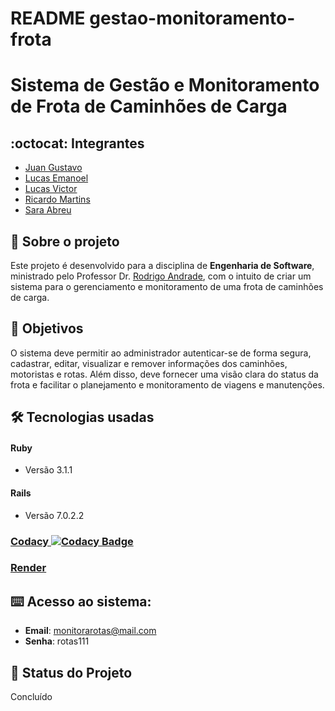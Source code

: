 # README gestao-monitoramento-frota
# Sistema de Gestão e Monitoramento de Frota de Caminhões de Carga

## :octocat: Integrantes

- [Juan Gustavo](https://github.com/JuanGustah)
- [Lucas Emanoel](https://github.com/LucasEmanoel)
- [Lucas Victor](https://github.com/lucasvictoor)
- [Ricardo Martins](https://github.com/RickyM7)
- [Sara Abreu](https://github.com/ynjisng)

## :page_with_curl: Sobre o projeto

Este projeto é desenvolvido para a disciplina de __Engenharia de Software__, ministrado pelo Professor Dr. [Rodrigo Andrade](https://github.com/rcaa), com o intuito de criar um sistema para o gerenciamento e monitoramento de uma frota de caminhões de carga.

## :round_pushpin: Objetivos

O sistema deve permitir ao administrador autenticar-se de forma segura, cadastrar, editar, visualizar e remover informações dos caminhões, motoristas e rotas. Além disso, deve fornecer uma visão clara do status da frota e facilitar o planejamento e monitoramento de viagens e manutenções.

## :hammer_and_wrench: Tecnologias usadas

#### Ruby
* Versão 3.1.1

#### Rails
* Versão 7.0.2.2

### [Codacy ![Codacy Badge](https://app.codacy.com/project/badge/Grade/5cb16aa916a6421bb00111d5d2aad5aa)](https://app.codacy.com/gh/2023-1-ES-UFAPE/gestao-monitoramento-frota/dashboard?utm_source=gh&utm_medium=referral&utm_content=&utm_campaign=Badge_grade)
### [Render](https://gestao-monitoramento-frota.onrender.com)

## :keyboard: Acesso ao sistema:
  - **Email**: monitorarotas@mail.com
  - **Senha**: rotas111

## :construction: Status do Projeto
Concluído
